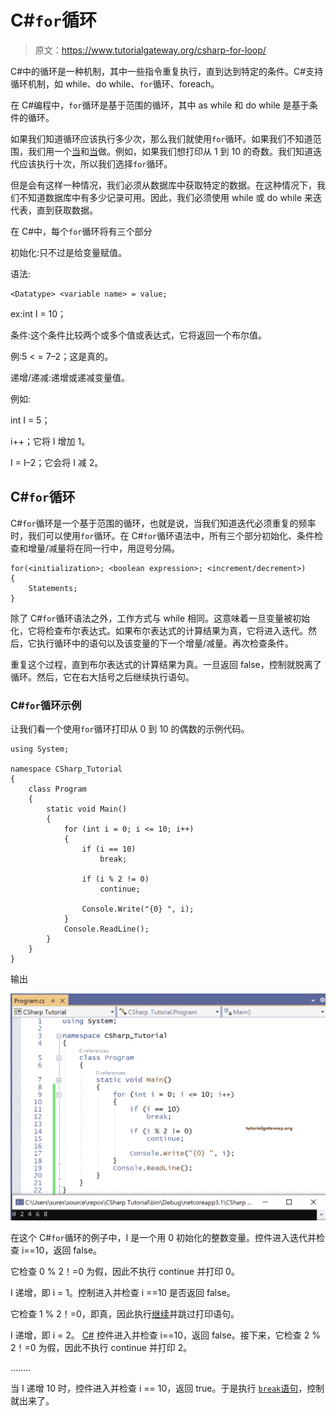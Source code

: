 # C#`for`循环

> 原文：<https://www.tutorialgateway.org/csharp-for-loop/>

C#中的循环是一种机制，其中一些指令重复执行，直到达到特定的条件。C#支持循环机制，如 while、do while、`for`循环、foreach。

在 C#编程中，`for`循环是基于范围的循环，其中 as while 和 do while 是基于条件的循环。

如果我们知道循环应该执行多少次，那么我们就使用`for`循环。如果我们不知道范围，我们用一个[当](https://www.tutorialgateway.org/csharp-while-loop/)和[当](https://www.tutorialgateway.org/csharp-do-while-loop/)做。例如，如果我们想打印从 1 到 10 的奇数。我们知道迭代应该执行十次，所以我们选择`for`循环。

但是会有这样一种情况，我们必须从数据库中获取特定的数据。在这种情况下，我们不知道数据库中有多少记录可用。因此，我们必须使用 while 或 do while 来迭代表，直到获取数据。

在 C#中，每个`for`循环将有三个部分

初始化:只不过是给变量赋值。

语法:

```
<Datatype> <variable name> = value;
```

ex:int I = 10；

条件:这个条件比较两个或多个值或表达式，它将返回一个布尔值。

例:5 < = 7–2；这是真的。

递增/递减:递增或递减变量值。

例如:

int I = 5；

i++；它将 I 增加 1。

I = I–2；它会将 I 减 2。

## C#`for`循环

C#`for`循环是一个基于范围的循环，也就是说，当我们知道迭代必须重复的频率时，我们可以使用`for`循环。在 C#`for`循环语法中，所有三个部分初始化、条件检查和增量/减量将在同一行中，用逗号分隔。

```
for(<initialization>; <boolean expression>; <increment/decrement>)
{
    Statements;
}
```

除了 C#`for`循环语法之外，工作方式与 while 相同。这意味着一旦变量被初始化，它将检查布尔表达式。如果布尔表达式的计算结果为真，它将进入迭代。然后，它执行循环中的语句以及该变量的下一个增量/减量。再次检查条件。

重复这个过程，直到布尔表达式的计算结果为真。一旦返回 false，控制就脱离了循环。然后，它在右大括号之后继续执行语句。

### C#`for`循环示例

让我们看一个使用`for`循环打印从 0 到 10 的偶数的示例代码。

```
using System;

namespace CSharp_Tutorial
{
    class Program
    {
        static void Main()
        {
            for (int i = 0; i <= 10; i++)
            {
                if (i == 10)
                    break;

                if (i % 2 != 0)
                    continue;

                Console.Write("{0} ", i);
            }
            Console.ReadLine();
        }
    }
}
```

输出

![C# For Loop 1](img/03d59aab4f2e6631dca1b12463bc16fe.png)

在这个 C#`for`循环的例子中，I 是一个用 0 初始化的整数变量。控件进入迭代并检查 i==10，返回 false。

它检查 0 % 2！=0 为假，因此不执行 continue 并打印 0。

I 递增，即 i = 1。控制进入并检查 i ==10 是否返回 false。

它检查 1 % 2！=0，即真，因此执行[继续](https://www.tutorialgateway.org/csharp-continue-statement/)并跳过打印语句。

I 递增，即 i = 2。 [C#](https://www.tutorialgateway.org/csharp-tutorial/) 控件进入并检查 i==10，返回 false。接下来，它检查 2 % 2！=0 为假，因此不执行 continue 并打印 2。

……..

当 I 递增 10 时，控件进入并检查 i == 10，返回 true。于是执行 [`break`语句](https://www.tutorialgateway.org/csharp-break-statement/)，控制就出来了。